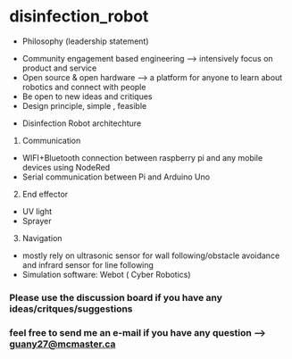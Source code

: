 # disinfection_robot

* Philosophy (leadership statement)
- Community engagement based engineering --> intensively focus on product and service
- Open source & open hardware --> a platform for anyone to learn about robotics and connect with people
- Be open to new ideas and critiques
- Design principle, simple , feasible 




* Disinfection Robot architechture
1. Communication
- WIFI+Bluetooth connection between raspberry pi and any mobile devices using NodeRed
- Serial communication between Pi and Arduino Uno

2. End effector
-  UV light
-  Sprayer

3. Navigation
- mostly rely on ultrasonic sensor for wall following/obstacle avoidance and infrard sensor for line following
- Simulation software: Webot ( Cyber Robotics)

### Please use the discussion board if you have any ideas/critques/suggestions
### feel free to send me an e-mail if you have any question --> guany27@mcmaster.ca
